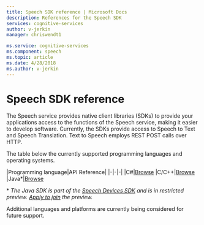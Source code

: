 ```yaml
---
title: Speech SDK reference | Microsoft Docs
description: References for the Speech SDK
services: cognitive-services
author: v-jerkin
manager: chriswendt1

ms.service: cognitive-services
ms.component: speech
ms.topic: article
ms.date: 4/28/2018
ms.author: v-jerkin
---
```


# Speech SDK reference

The Speech service provides native client libraries (SDKs) to provide your applications access to the functions of the Speech service, making it easier to develop software. Currently, the SDKs provide access to Speech to Text and Speech Translation. Text to Speech employs REST POST calls over HTTP.

The table below the currently supported programming languages and operating systems.

|Programming language|API Reference|
|-|-|-|
|C#|[Browse](https://aka.ms/csspeech/csharpref)
|C/C++|[Browse](https://aka.ms/csspeech/cppref)
|Java*|[Browse](https://aka.ms/csspeech/javaref)

\* *The Java SDK is part of the [Speech Devices SDK](speech-devices-sdk.md) and is in restricted preview. [Apply to join](get-speech-devices-sdk.md) the preview.*

Additional languages and platforms are currently being considered for future support.

